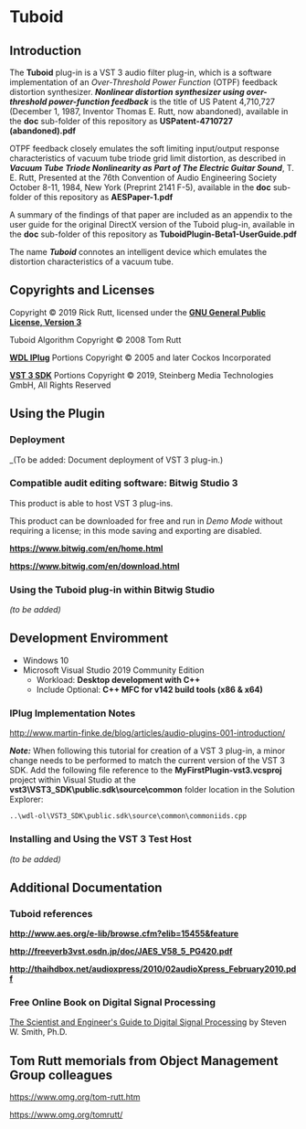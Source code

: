# Tuboid

## Introduction

The **Tuboid** plug-in is a VST 3 audio filter plug-in, which is a software implementation of an _Over-Threshold Power Function_ (OTPF) feedback  distortion synthesizer.
**_Nonlinear distortion synthesizer using over-threshold power-function feedback_** is the title of US Patent 4,710,727 (December 1, 1987, Inventor Thomas E. Rutt, now abandoned), available in the **doc** sub-folder of this repository as **USPatent-4710727 (abandoned).pdf**

OTPF feedback closely emulates the soft limiting input/output response characteristics of vacuum tube triode grid limit distortion, as described in **_Vacuum Tube Triode Nonlinearity as Part of The Electric Guitar Sound_**, T. E. Rutt, Presented at the 76th Convention of Audio Engineering Society  October 8-11, 1984, New York (Preprint 2141 F-5), available in the **doc** sub-folder of this repository as **AESPaper-1.pdf**

A summary of the findings of that paper are included as an appendix to the  user guide for the original DirectX version of the Tuboid plug-in, available in the **doc** sub-folder of this repository as **TuboidPlugin-Beta1-UserGuide.pdf**

The name **_Tuboid_** connotes an intelligent device which emulates the  distortion characteristics of a vacuum tube.

## Copyrights and Licenses

Copyright © 2019 Rick Rutt, licensed under the **[GNU General Public License, Version 3](https://www.gnu.org/licenses/gpl-3.0.html)**
 
Tuboid Algorithm Copyright © 2008 Tom Rutt

**[WDL IPlug](https://github.com/olilarkin/wdl-ol)** Portions Copyright © 2005 and later Cockos Incorporated

**[VST 3 SDK](https://github.com/steinbergmedia/vst3sdk)** Portions Copyright © 2019, Steinberg Media Technologies GmbH, All Rights Reserved

## Using the Plugin

### Deployment

_(To be added: Document deployment of VST 3 plug-in.)

### Compatible audit editing software: Bitwig Studio 3

This product is able to host VST 3 plug-ins.

This product can be downloaded for free and run in _Demo Mode_ without requiring a license; in this mode saving and exporting are disabled.

**<https://www.bitwig.com/en/home.html>**

**<https://www.bitwig.com/en/download.html>**

### Using the Tuboid plug-in within Bitwig Studio

_(to be added)_

## Development Enviromment

- Windows 10
- Microsoft Visual Studio 2019 Community Edition
  - Workload: **Desktop development with C++**
  - Include Optional: **C++ MFC for v142 build tools (x86 & x64)**

### IPlug Implementation Notes

<http://www.martin-finke.de/blog/articles/audio-plugins-001-introduction/>

**_Note:_** When following this tutorial for creation of a VST 3 plug-in, a minor change needs to be performed to match the current version of the VST 3 SDK.
Add the following file reference to the **MyFirstPlugin-vst3.vcsproj** project within Visual Studio at the **vst3\VST3_SDK\public.sdk\source\common** folder location in the Solution Explorer:

    ..\wdl-ol\VST3_SDK\public.sdk\source\common\commoniids.cpp

### Installing and Using the VST 3 Test Host

_(to be added)_

## Additional Documentation

### Tuboid references

**<http://www.aes.org/e-lib/browse.cfm?elib=15455&feature>**

**<http://freeverb3vst.osdn.jp/doc/JAES_V58_5_PG420.pdf>**

**<http://thaihdbox.net/audioxpress/2010/02audioXpress_February2010.pdf>**

### Free Online Book on Digital Signal Processing

[The Scientist and Engineer's Guide to Digital Signal Processing](http://www.dspguide.com/pdfbook.htm)
by Steven W. Smith, Ph.D.

## Tom Rutt memorials from Object Management Group colleagues

<https://www.omg.org/tom-rutt.htm>

<https://www.omg.org/tomrutt/>
